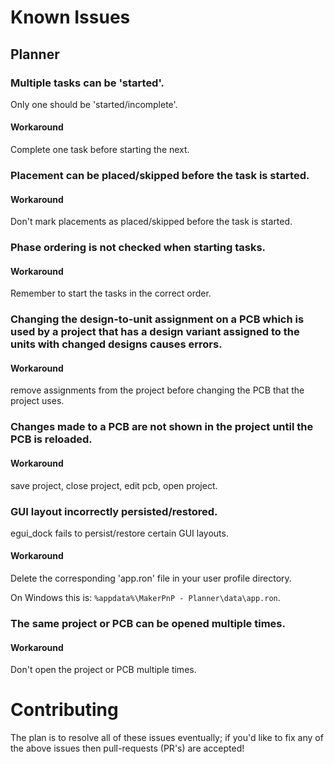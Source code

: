 # Known Issues

## Planner

### Multiple tasks can be 'started'.

Only one should be 'started/incomplete'.

#### Workaround

Complete one task before starting the next.

### Placement can be placed/skipped before the task is started.

#### Workaround

Don't mark placements as placed/skipped before the task is started.

### Phase ordering is not checked when starting tasks.

#### Workaround

Remember to start the tasks in the correct order.

### Changing the design-to-unit assignment on a PCB which is used by a project that has a design variant assigned to the units with changed designs causes errors.  

#### Workaround

remove assignments from the project before changing the PCB that the project uses.

### Changes made to a PCB are not shown in the project until the PCB is reloaded.  

#### Workaround

save project, close project, edit pcb, open project. 

### GUI layout incorrectly persisted/restored.

egui_dock fails to persist/restore certain GUI layouts. 

#### Workaround

Delete the corresponding 'app.ron' file in your user profile directory.

On Windows this is: `%appdata%\MakerPnP - Planner\data\app.ron`.

### The same project or PCB can be opened multiple times.

#### Workaround

Don't open the project or PCB multiple times.

# Contributing

The plan is to resolve all of these issues eventually; if you'd like to fix any of the above issues then pull-requests (PR's) are accepted!
